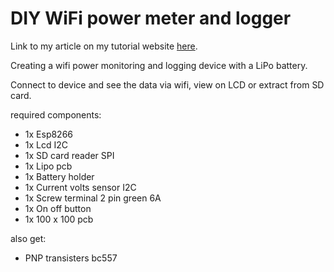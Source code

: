 # DIY WiFi power meter and logger

Link to my article on my tutorial website [here]().

Creating a wifi power monitoring and logging device with a LiPo battery.

Connect to device and see the data via wifi, view on LCD or extract from SD card.

required components:

- 1x Esp8266
- 1x Lcd I2C
- 1x SD card reader SPI
- 1x Lipo pcb
- 1x Battery holder
- 1x Current volts sensor I2C
- 1x Screw terminal 2 pin green 6A
- 1x On off button
- 1x 100 x 100 pcb

also get:
- PNP transisters bc557

